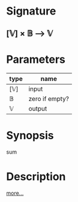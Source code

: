 # Signature
## [𝕍] × 𝔹 ⟶ 𝕍

# Parameters

| type | name |
|------|------|
|[𝕍]|input|
|𝔹|zero if empty?|
|𝕍|output|

# Synopsis
sum

# Description

[more...](https://simple.wikipedia.org/wiki/Sum)